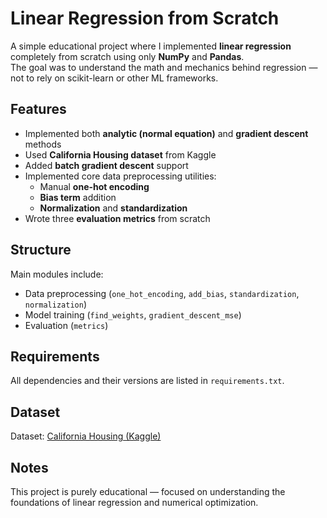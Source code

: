 # Linear Regression from Scratch

A simple educational project where I implemented **linear regression** completely from scratch using only **NumPy** and **Pandas**.  
The goal was to understand the math and mechanics behind regression — not to rely on scikit-learn or other ML frameworks.

## Features

- Implemented both **analytic (normal equation)** and **gradient descent** methods  
- Used **California Housing dataset** from Kaggle  
- Added **batch gradient descent** support  
- Implemented core data preprocessing utilities:
  - Manual **one-hot encoding**
  - **Bias term** addition
  - **Normalization** and **standardization**
- Wrote three **evaluation metrics** from scratch

## Structure

Main modules include:
- Data preprocessing (`one_hot_encoding`, `add_bias`, `standardization`, `normalization`)
- Model training (`find_weights`, `gradient_descent_mse`)
- Evaluation (`metrics`)

## Requirements

All dependencies and their versions are listed in `requirements.txt`.

## Dataset

Dataset: [California Housing (Kaggle)](https://www.kaggle.com/datasets/camnugent/california-housing-prices)

## Notes

This project is purely educational — focused on understanding the foundations of linear regression and numerical optimization.
